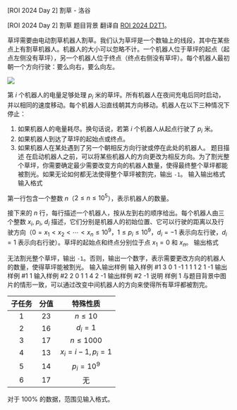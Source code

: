 



[ROI 2024 Day 2] 割草 - 洛谷














[ROI 2024 Day 2] 割草
题目背景
翻译自 [ROI 2024 D2T1](https://neerc.ifmo.ru/school/archive/2023-2024/ru-olymp-roi-2024-day2.pdf)。

草坪需要由电动割草机器人割草。我们认为草坪是一个数轴上的线段，其中在某些点上有割草机器人。机器人的大小可以忽略不计。一个机器人位于草坪的起点（起点左侧没有草坪），另一个机器人位于终点（终点右侧没有草坪）。每个机器人最初朝一个方向行驶：要么向右，要么向左。

![](https://cdn.luogu.com.cn/upload/image_hosting/bkcc3h4z.png)

第 $i$ 个机器人的电量足够处理 $p_i$ 米的草坪。所有机器人在夜间充电后同时启动，并以相同的速度移动。每个机器人沿直线朝其方向移动。机器人在以下三种情况下停止：
1. 如果机器人的电量耗尽。换句话说，若第 $i$ 个机器人从起点行驶了 $p_i$ 米。
2. 如果机器人到达了草坪的起始点或终点。
3. 如果机器人在某处遇到了另一个朝相反方向行驶或停在此处的机器人。
题目描述
在启动机器人之前，可以将某些机器人的方向更改为相反方向。为了割光整个草坪，你需要确定最少需要改变方向的机器人数量，使得最终整个草坪都能被割光。如果无论如何都无法使得整个草坪被割完，输出 `-1`。
输入输出格式
输入格式

第一行包含一个整数 $n$（$2 \leq n \leq 10^5$），表示机器人的数量。  

接下来的 $n$ 行，每行描述一个机器人，按从左到右的顺序给出。每个机器人由三个整数 $x_i$, $p_i$, $d_i$ 描述，它们分别是机器人的初始位置、它可以行驶的距离以及行驶方向（$0 = x_1 < x_2 < \cdots < x_n \leq 10^9$，$1 \leq p_i \leq 10^9$，$d_i = -1$ 表示向左行驶，$d_i = 1$ 表示向右行驶）。草坪的起始点和终点分别位于点 $x_1 = 0$ 和 $x_n$。
输出格式

无法割光整个草坪，输出 `-1`。否则，输出一个数字，表示需要更改方向的机器人的数量，使得草坪能被割光。
输入输出样例
输入样例 #1
3
0 1 -1
1 1 1
2 1 -1
输出样例 #1
1
输入样例 #2
2
0 1 1
4 2 -1
输出样例 #2
-1
说明
样例 $1$ 与题目背景中图片的情形一致，可以通过改变中间机器人的方向来使得所有草坪都被割完。

| 子任务 | 分值 | 特殊性质 |
| :----------: | :----------: | :----------: |
| $1$ | $23$ | $n\le10$ |
| $2$ | $16$ | $d_i=1$ |
| $3$ | $17$ | $n\le1000$ |
| $4$ | $13$ | $x_i=i-1,p_i=1$ |
| $5$ | $14$ | $p_i=10^9$ |
| $6$ | $17$ | 无 |

对于 $100\%$ 的数据，范围见输入格式。






